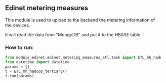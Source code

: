 ## Edinet metering measures

This module is used to upload to the backend the metering information of the devices.

It will read the data from "MongoDB" and put it to the HBASE table.

### How to run:

``` python
from module_edinet.edinet_metering_measures_etl.task import ETL_mh_hadoop_tertiary
from datetime import datetime
params = {}
t = ETL_mh_hadoop_tertiary()
t.run(params) 
```
 